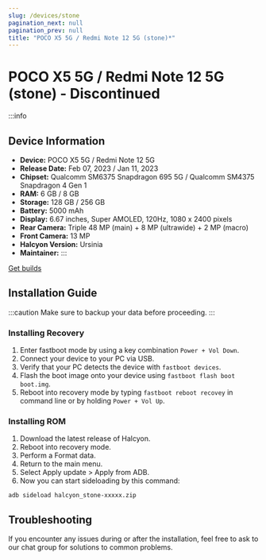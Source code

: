 ```yaml
---
slug: /devices/stone
pagination_next: null
pagination_prev: null
title: "POCO X5 5G / Redmi Note 12 5G (stone)*"
---
```


# POCO X5 5G / Redmi Note 12 5G (stone) - Discontinued
:::info
## Device Information

- **Device:** POCO X5 5G / Redmi Note 12 5G
- **Release Date:** Feb 07, 2023 / Jan 11, 2023
- **Chipset:** 	Qualcomm SM6375 Snapdragon 695 5G / Qualcomm SM4375 Snapdragon 4 Gen 1
- **RAM:** 6 GB / 8 GB
- **Storage:** 128 GB / 256 GB
- **Battery:** 5000 mAh
- **Display:** 6.67 inches, Super AMOLED, 120Hz, 1080 x 2400 pixels
- **Rear Camera:** Triple 48 MP (main) + 8 MP (ultrawide) + 2 MP (macro)
- **Front Camera:** 13 MP
- **Halcyon Version:** Ursinia
- **Maintainer:**
:::

<a href="https://www.pling.com/p/2058150/" class="button button--primary">Get builds</a>

## Installation Guide
:::caution
Make sure to backup your data before proceeding.
:::

### Installing Recovery
1. Enter fastboot mode by using a key combination `Power + Vol Down`.
2. Connect your device to your PC via USB.
4. Verify that your PC detects the device with `fastboot devices`.
5. Flash the boot image onto your device using `fastboot flash boot boot.img`.
8. Reboot into recovery mode by typing `fastboot reboot recovey` in command line or by holding `Power + Vol Up`.

### Installing ROM
1. Download the latest release of Halcyon.
2. Reboot into recovery mode.
3. Perform a Format data.
4. Return to the main menu.
5. Select Apply update > Apply from ADB.
6. Now you can start sideloading by this command:
```
adb sideload halcyon_stone-xxxxx.zip
```

## Troubleshooting

If you encounter any issues during or after the installation, feel free to ask to our chat group for solutions to common problems.
